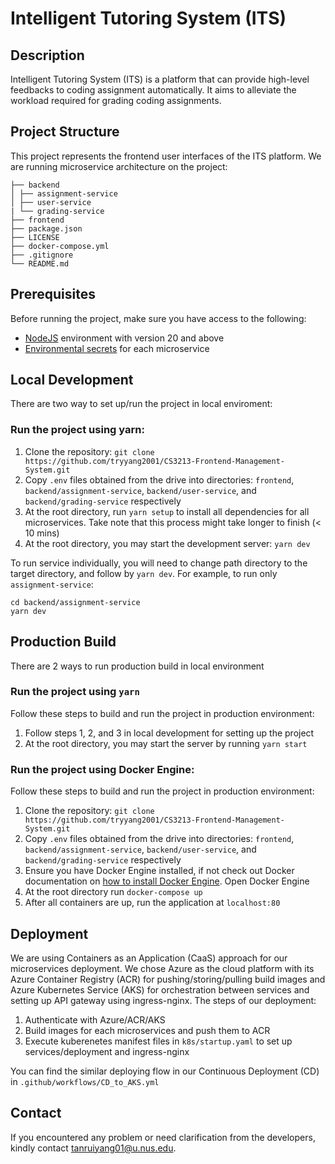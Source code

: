 # Intelligent Tutoring System (ITS)

## Description

Intelligent Tutoring System (ITS) is a platform that can provide high-level feedbacks to coding assignment automatically. It aims to alleviate the workload required for grading coding assignments.

## Project Structure

This project represents the frontend user interfaces of the ITS platform. We are running microservice architecture on the project:

```
├── backend
│ ├── assignment-service
│ ├── user-service
| └── grading-service
├── frontend
├── package.json
├── LICENSE
├── docker-compose.yml
├── .gitignore
└── README.md
```

## Prerequisites

Before running the project, make sure you have access to the following:

- [NodeJS](https://nodejs.org/en/download) environment with version 20 and above
- [Environmental secrets](https://drive.google.com/drive/folders/1yuXEM5f18HtmWPlxYBW2Lmy--jwZ68ck?usp=sharing) for each microservice

## Local Development

There are two way to set up/run the project in local enviroment:
### Run the project using yarn:

1. Clone the repository: `git clone https://github.com/tryyang2001/CS3213-Frontend-Management-System.git`
2. Copy `.env` files obtained from the drive into directories: `frontend`, `backend/assignment-service`, `backend/user-service`, and `backend/grading-service` respectively
3. At the root directory, run `yarn setup` to install all dependencies for all microservices. Take note that this process might take longer to finish (< 10 mins)
4. At the root directory, you may start the development server: `yarn dev`

To run service individually, you will need to change path directory to the target directory, and follow by `yarn dev`. For example, to run only `assignment-service`:

```
cd backend/assignment-service
yarn dev
```
## Production Build
There are 2 ways to run production build in local environment

### Run the project using `yarn`

Follow these steps to build and run the project in production environment:

1. Follow steps 1, 2, and 3 in local development for setting up the project
2. At the root directory, you may start the server by running `yarn start`

### Run the project using Docker Engine:
Follow these steps to build and run the project in production environment:
1. Clone the repository: `git clone https://github.com/tryyang2001/CS3213-Frontend-Management-System.git`
2. Copy `.env` files obtained from the drive into directories: `frontend`, `backend/assignment-service`, `backend/user-service`, and `backend/grading-service` respectively
3. Ensure you have Docker Engine installed, if not check out Docker documentation on [how to install Docker Engine](https://docs.docker.com/engine/install/). Open Docker Engine
4. At the root directory run `docker-compose up`
5. After all containers are up, run the application at `localhost:80`

## Deployment

We are using Containers as an Application (CaaS) approach for our microservices deployment. We chose Azure as the cloud platform with its Azure Container Registry (ACR) for pushing/storing/pulling build images and Azure Kubernetes Service (AKS) for orchestration between services and setting up API gateway using ingress-nginx. The steps of our deployment:
1. Authenticate with Azure/ACR/AKS
2. Build images for each microservices and push them to ACR
3. Execute kuberenetes manifest files in `k8s/startup.yaml` to set up services/deployment and ingress-nginx

You can find the similar deploying flow in our Continuous Deployment (CD) in `.github/workflows/CD_to_AKS.yml`
## Contact

If you encountered any problem or need clarification from the developers, kindly contact tanruiyang01@u.nus.edu.

